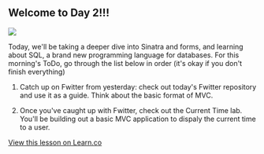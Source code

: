 ## Welcome to Day 2!!!

![](http://orig03.deviantart.net/5e79/f/2013/251/3/c/welcome_to_the_internet_by_chibishadow8-d6lkfaf.png)

Today, we'll be taking a deeper dive into Sinatra and forms, and learning about SQL, a brand new programming language for databases. For this morning's ToDo, go through the list below in order (it's okay if you don't finish everything)

1. Catch up on Fwitter from yesterday: check out today's Fwitter repository and use it as a guide. Think about the basic format of MVC. 

2. Once you've caught up with Fwitter, check out the Current Time lab. You'll be building out a basic MVC application to dispaly the current time to a user. 


<a href='https://learn.co/lessons/hs-advanced-software-engineering-day-2-todo' data-visibility='hidden'>View this lesson on Learn.co</a>
